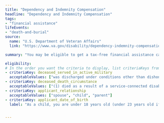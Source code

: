 ```yaml
---
title: "Dependency and Indemnity Compensation"
headline: "Dependency and Indemnity Compensation"
tags: 
- "financial assistance"
lifeEvents: 
- "death-and-burial"
source:
  name: "U.S. Department of Veteran Affairs"
  link: "https://www.va.gov/disability/dependency-indemnity-compensation/"

summary: "You may be eligible to get a tax-free financial assistance called VA Dependency and Indemnity Compensation (VA DIC), if you are a surviving family member of a service member or a Veteran."

eligibility:
# In the order you want the criteria to display, list criteriaKeys from the csv here, each followed by a comma-separated list of which values indicate eligibility for that criteria. Wrap individual values in quotes if they have inner commas.
- criteriaKey: deceased_served_in_active_military
  acceptableValues: ["was discharged under conditions other than dishonorable", "died while on active duty"]
- criteriaKey: deceased_death_circumstance
  acceptableValues: ["(1) died as a result of a service-connected disability", "(2) died while receiving or traveling to receive VA care", "(3) died while eligible, pending to receive or receiving VA compensation / pension"]
- criteriaKey: applicant_relationship
  acceptableValues: ["spouse", "child", "parent"]
- criteriaKey: applicant_date_of_birth
  label: "As a child, you are under 18 years old (under 23 years old if attending a VA-approved school)."


---
```

